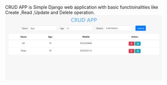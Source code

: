 CRUD APP is Simple Django web application with basic functioinalities like Create ,Read ,Update and Delete operation.
![This is an image](https://github.com/Nil0606/CRUD-APP-in-Django/blob/master/images/image2.JPG)
